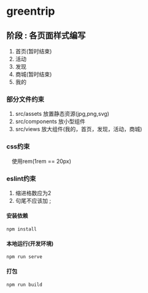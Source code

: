 # greentrip
## 阶段 : 各页面样式编写
1. 首页(暂时结束)
2. 活动
3. 发现
4. 商城(暂时结束)
5. 我的
### 部分文件约束
1. src/assets 放置静态资源(jpg,png,svg)
2. src/components 放小型组件
3. src/views 放大组件(我的，首页，发现，活动，商城)

### css约束
&emsp;使用rem(1rem == 20px)

### eslint约束
1. 缩进格数应为2
2. 句尾不应该加 ;

#### 安装依赖
```
npm install
```

#### 本地运行(开发环境)
```
npm run serve
```

#### 打包
```
npm run build
```

